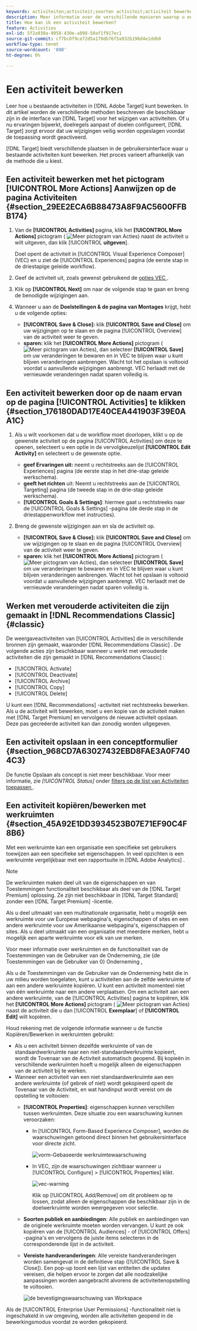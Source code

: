 ```yaml
---
keywords: activiteiten;activiteit;soorten activiteit;activiteit bewerken;activiteit bewerken;bewerken;kopiëren
description: Meer informatie over de verschillende manieren waarop u een bestaande activiteit kunt bewerken.
title: Hoe kan ik een activiteit bewerken?
feature: Activities
exl-id: 5f2a930a-9950-430e-a898-50af1f917ec1
source-git-commit: cf7bc0f9ce72d5a170db76f5a932b196d4e1ddb0
workflow-type: tm+mt
source-wordcount: '890'
ht-degree: 0%

---
```


# Een activiteit bewerken

Leer hoe u bestaande activiteiten in [!DNL Adobe Target] kunt bewerken. In dit artikel worden de verschillende methoden beschreven die beschikbaar zijn in de interface van [!DNL Target] voor het wijzigen van activiteiten. Of u nu ervaringen bijwerkt, doelregels aanpast of doelen configureert, [!DNL Target] zorgt ervoor dat uw wijzigingen veilig worden opgeslagen voordat de toepassing wordt geactiveerd.

[!DNL Target] biedt verschillende plaatsen in de gebruikersinterface waar u bestaande activiteiten kunt bewerken. Het proces varieert afhankelijk van de methode die u kiest.

## Een activiteit bewerken met het pictogram [!UICONTROL More Actions] Aanwijzen op de pagina Activiteiten {#section_29EE2ECA6B88473A8F9AC5600FFBB174}

1. Van de **[!UICONTROL Activities]** pagina, klik het **[!UICONTROL More Actions]** pictogram ( ![ Meer pictogram van Acties ](/help/main/assets/icons/MoreSmall.svg)) naast de activiteit u wilt uitgeven, dan klik [!UICONTROL **uitgeven**].

   Doel opent de activiteit in [!UICONTROL Visual Experience Composer] (VEC) en u ziet de [!UICONTROL Experiences] pagina (de eerste stap in de driestapige geleide workflow).

1. Geef de activiteit uit, zoals gewenst gebruikend de [ opties VEC ](/help/main/c-experiences/c-visual-experience-composer/viztarget-options.md).

1. Klik op **[!UICONTROL Next]** om naar de volgende stap te gaan en breng de benodigde wijzigingen aan.

1. Wanneer u aan de **Doelstellingen &amp; de pagina van Montages** krijgt, hebt u de volgende opties:

   * **[!UICONTROL Save & Close]:** klik **[!UICONTROL Save and Close]** om uw wijzigingen op te slaan en de pagina [!UICONTROL Overview] van de activiteit weer te geven.
   * **sparen:** klik het **[!UICONTROL More Actions]** pictogram ( ![ Meer pictogram van Acties ](/help/main/assets/icons/MoreSmallListVert.svg)), dan selecteer **[!UICONTROL Save]** om uw veranderingen te bewaren en in VEC te blijven waar u kunt blijven veranderingen aanbrengen. Wacht tot het opslaan is voltooid voordat u aanvullende wijzigingen aanbrengt. VEC herlaadt met de vernieuwde veranderingen nadat sparen volledig is.

## Een activiteit bewerken door op de naam ervan op de pagina [!UICONTROL Activities] te klikken {#section_176180DAD17E40CEA441903F39E0AA1C}

1. Als u wilt voorkomen dat u de workflow moet doorlopen, klikt u op de gewenste activiteit op de pagina [!UICONTROL Activities] om deze te openen, selecteert u een optie in de vervolgkeuzelijst **[!UICONTROL Edit Activity]** en selecteert u de gewenste optie.

   * **geef Ervaringen uit:** neemt u rechtstreeks aan de [!UICONTROL Experiences] pagina (de eerste stap in het drie-stap geleide werkschema).
   * **geeft het richten** uit: Neemt u rechtstreeks aan de [!UICONTROL Targeting] pagina (de tweede stap in de drie-stap geleide werkschema).
   * **[!UICONTROL Goals & Settings]**: hiermee gaat u rechtstreeks naar de [!UICONTROL Goals & Settings] -pagina (de derde stap in de driestappenworkflow met instructies).

1. Breng de gewenste wijzigingen aan en sla de activiteit op.

   * **[!UICONTROL Save & Close]:** klik **[!UICONTROL Save and Close]** om uw wijzigingen op te slaan en de pagina [!UICONTROL Overview] van de activiteit weer te geven.
   * **sparen:** klik het **[!UICONTROL More Actions]** pictogram ( ![ Meer pictogram van Acties ](/help/main/assets/icons/MoreSmallListVert.svg)), dan selecteer **[!UICONTROL Save]** om uw veranderingen te bewaren en in VEC te blijven waar u kunt blijven veranderingen aanbrengen. Wacht tot het opslaan is voltooid voordat u aanvullende wijzigingen aanbrengt. VEC herlaadt met de vernieuwde veranderingen nadat sparen volledig is.

## Werken met verouderde activiteiten die zijn gemaakt in [!DNL Recommendations Classic] {#classic}

De weergaveactiviteiten van [!UICONTROL Activities] die in verschillende bronnen zijn gemaakt, waaronder [!DNL Recommendations Classic] . De volgende acties zijn beschikbaar wanneer u werkt met verouderde activiteiten die zijn gemaakt in [!DNL Recommendations Classic] :

* [!UICONTROL Activate]
* [!UICONTROL Deactivate]
* [!UICONTROL Archive]
* [!UICONTROL Copy]
* [!UICONTROL Delete]

U kunt een [!DNL Recommendations] -activiteit niet rechtstreeks bewerken. Als u de activiteit wilt bewerken, moet u een kopie van de activiteit maken met [!DNL Target Premium] en vervolgens de nieuwe activiteit opslaan. Deze pas gecreëerde activiteit kan dan zonodig worden uitgegeven.

## Een activiteit opslaan in een conceptformulier {#section_968CD7A63027432EBD8FAE3A0F7404C3}

De functie Opslaan als concept is niet meer beschikbaar. Voor meer informatie, zie *[!UICONTROL Status]* onder [ filters op de lijst van Activiteiten toepassen ](/help/main/c-activities/activities.md#filters).

## Een activiteit kopiëren/bewerken met werkruimten {#section_45A92E1DD3934523B07E71EF90C4F8B6}

Met een werkruimte kan een organisatie een specifieke set gebruikers toewijzen aan een specifieke set eigenschappen. In veel opzichten is een werkruimte vergelijkbaar met een rapportsuite in [!DNL Adobe Analytics] .

>[!NOTE]
>
>De werkruimten maken deel uit van de eigenschappen en van Toestemmingen functionaliteit beschikbaar als deel van de [!DNL Target Premium] oplossing. Ze zijn niet beschikbaar in [!DNL Target Standard] zonder een [!DNL Target Premium] -licentie.

Als u deel uitmaakt van een multinationale organisatie, hebt u mogelijk een werkruimte voor uw Europese webpagina&#39;s, eigenschappen of sites en een andere werkruimte voor uw Amerikaanse webpagina&#39;s, eigenschappen of sites. Als u deel uitmaakt van een organisatie met meerdere merken, hebt u mogelijk een aparte werkruimte voor elk van uw merken.

Voor meer informatie over werkruimten en de functionaliteit van de Toestemmingen van de Gebruiker van de Onderneming, zie {de Toestemmingen van de Gebruiker van 0} Onderneming [.](/help/main/administrating-target/c-user-management/property-channel/property-channel.md#concept_E396B16FA2024ADBA27BC056138F9838)

Als u de Toestemmingen van de Gebruiker van de Onderneming hebt die in uw milieu worden toegelaten, kunt u activiteiten aan de zelfde werkruimte of aan een andere werkruimte kopiëren. U kunt een activiteit momenteel niet van één werkruimte naar een andere verplaatsen. Om een activiteit aan een andere werkruimte, van de [!UICONTROL Activities] pagina te kopiëren, klik het **[!UICONTROL More Actions]** pictogram ( ![ Meer pictogram van Acties ](/help/main/assets/icons/MoreSmall.svg)) naast de activiteit die u dan [!UICONTROL **Exemplaar**] of **[!UICONTROL Edit]** wilt kopiëren.

Houd rekening met de volgende informatie wanneer u de functie Kopiëren/Bewerken in werkruimten gebruikt:

* Als u een activiteit binnen dezelfde werkruimte of van de standaardwerkruimte naar een niet-standaardwerkruimte kopieert, wordt de Tovenaar van de Activiteit automatisch geopend. Bij kopieën in verschillende werkruimten hoeft u mogelijk alleen de eigenschappen van de activiteit bij te werken.
* Wanneer een activiteit van een niet standaardwerkruimte aan een andere werkruimte (of gebrek of niet) wordt gekopieerd opent de Tovenaar van de Activiteit, en wat handinput wordt vereist om de opstelling te voltooien:
   * **[!UICONTROL Properties]**: eigenschappen kunnen verschillen tussen werkruimten. Deze situatie zou een waarschuwing kunnen veroorzaken:

      * In [!UICONTROL Form-Based Experience Composer], worden de waarschuwingen getoond direct binnen het gebruikersinterface voor directe zicht.

        ![ vorm-Gebaseerde werkruimtewaarschuwing ](/help/main/c-activities/assets/form-based-warning.png)

      * In VEC, zijn de waarschuwingen zichtbaar wanneer u [!UICONTROL Configure] > [!UICONTROL Properties] klikt.

        ![ vec-warning ](/help/main/c-activities/assets/vec-warning.png)

        Klik op [!UICONTROL Add/Remove] om dit probleem op te lossen, zodat alleen de eigenschappen die beschikbaar zijn in de doelwerkruimte worden weergegeven voor selectie.

   * **Soorten publiek en aanbiedingen**: Alle publiek en aanbiedingen van de originele werkruimte moeten worden vervangen. U kunt ze ook kopiëren van de [!UICONTROL Audiences] - of [!UICONTROL Offers] -pagina&#39;s en vervolgens de juiste items selecteren in de corresponderende lijst in de activiteit.

   * **Vereiste handveranderingen**: Alle vereiste handveranderingen worden samengevat in de definitieve stap ([!UICONTROL Save & Close]). Een pop-up toont een lijst van entiteiten die updates vereisen, die helpen ervoor te zorgen dat alle noodzakelijke aanpassingen worden aangebracht alvorens de activiteitenopstelling te voltooien.

     ![ de bevestigingswaarschuwing van Workspace ](/help/main/c-activities/assets/work-space-validation.png)

Als de [!UICONTROL Enterprise User Permissions] -functionaliteit niet is ingeschakeld in uw omgeving, worden alle activiteiten geopend in de bewerkingsmodus voordat ze worden gekopieerd.